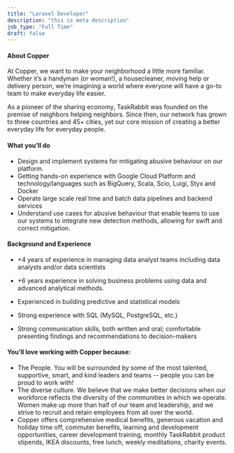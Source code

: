 ```yaml
---
title: "Laravel Developer"
description: "this is meta description"
job_type: "Full Time"
draft: false
---
```


#### About Copper

At Copper, we want to make your neighborhood a little more familiar. Whether it’s a handyman
(or woman!), a housecleaner, moving help or delivery person, we’re imagining a world where everyone will
have a go-to team to make everyday life easier.

As a pioneer of the sharing economy, TaskRabbit was founded on the premise of neighbors helping neighbors.
Since then, our network has grown to three countries and 45+ cities, yet our core mission of creating a
better everyday life for everyday people.

#### What you’ll do

- Design and implement systems for mitigating abusive behaviour on our platform.
- Getting hands-on experience with Google Cloud Platform and technology/languages such as BigQuery, Scala,
  Scio, Luigi, Styx and Docker
- Operate large scale real time and batch data pipelines and backend services
- Understand use cases for abusive behaviour that enable teams to use our systems to integrate new
  detection methods, allowing for swift and correct mitigation.

#### Background and Experience

- +4 years of experience in managing data analyst teams including data analysts and/or data scientists

- +6 years experience in solving business problems using data and advanced analytical methods.
- Experienced in building predictive and statistical models
- Strong experience with SQL (MySQL, PostgreSQL, etc.)
- Strong communication skills, both written and oral; comfortable presenting findings and recommendations
  to decision-makers

#### You’ll love working with Copper because:

- The People. You will be surrounded by some of the most talented, supportive, smart, and kind leaders and
  teams -- people you can be proud to work with!
- The diverse culture. We believe that we make better decisions when our workforce reflects the diversity
  of the communities in which we operate. Women make up more than half of our team and leadership, and we
  strive to recruit and retain employees from all over the world.
- Copper offers comprehensive medical benefits, generous vacation and holiday time off, commuter benefits,
  learning and development opportunities, career development training, monthly TaskRabbit product stipends,
  IKEA discounts, free lunch, weekly meditations, charity events.